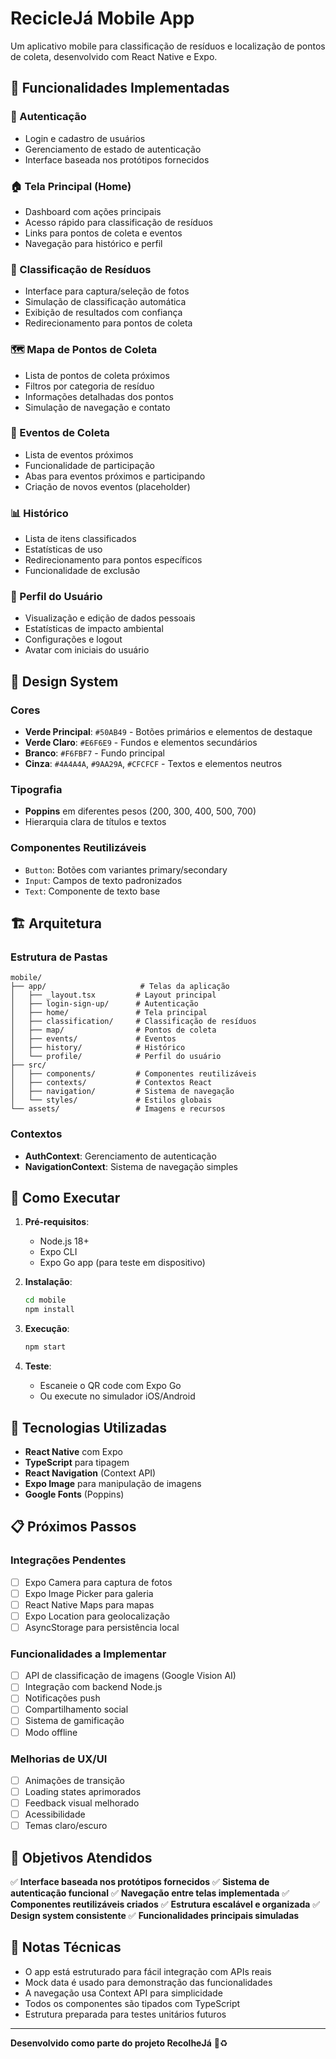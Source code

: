 # RecicleJá Mobile App

Um aplicativo mobile para classificação de resíduos e localização de pontos de coleta, desenvolvido com React Native e Expo.

## 📱 Funcionalidades Implementadas

### 🔐 Autenticação
- Login e cadastro de usuários
- Gerenciamento de estado de autenticação
- Interface baseada nos protótipos fornecidos

### 🏠 Tela Principal (Home)
- Dashboard com ações principais
- Acesso rápido para classificação de resíduos
- Links para pontos de coleta e eventos
- Navegação para histórico e perfil

### 📸 Classificação de Resíduos
- Interface para captura/seleção de fotos
- Simulação de classificação automática
- Exibição de resultados com confiança
- Redirecionamento para pontos de coleta

### 🗺️ Mapa de Pontos de Coleta
- Lista de pontos de coleta próximos
- Filtros por categoria de resíduo
- Informações detalhadas dos pontos
- Simulação de navegação e contato

### 📅 Eventos de Coleta
- Lista de eventos próximos
- Funcionalidade de participação
- Abas para eventos próximos e participando
- Criação de novos eventos (placeholder)

### 📊 Histórico
- Lista de itens classificados
- Estatísticas de uso
- Redirecionamento para pontos específicos
- Funcionalidade de exclusão

### 👤 Perfil do Usuário
- Visualização e edição de dados pessoais
- Estatísticas de impacto ambiental
- Configurações e logout
- Avatar com iniciais do usuário

## 🎨 Design System

### Cores
- **Verde Principal**: `#50AB49` - Botões primários e elementos de destaque
- **Verde Claro**: `#E6F6E9` - Fundos e elementos secundários
- **Branco**: `#F6FBF7` - Fundo principal
- **Cinza**: `#4A4A4A`, `#9AA29A`, `#CFCFCF` - Textos e elementos neutros

### Tipografia
- **Poppins** em diferentes pesos (200, 300, 400, 500, 700)
- Hierarquia clara de títulos e textos

### Componentes Reutilizáveis
- `Button`: Botões com variantes primary/secondary
- `Input`: Campos de texto padronizados
- `Text`: Componente de texto base

## 🏗️ Arquitetura

### Estrutura de Pastas
```
mobile/
├── app/                     # Telas da aplicação
│   ├── _layout.tsx         # Layout principal
│   ├── login-sign-up/      # Autenticação
│   ├── home/               # Tela principal
│   ├── classification/     # Classificação de resíduos
│   ├── map/                # Pontos de coleta
│   ├── events/             # Eventos
│   ├── history/            # Histórico
│   └── profile/            # Perfil do usuário
├── src/
│   ├── components/         # Componentes reutilizáveis
│   ├── contexts/           # Contextos React
│   ├── navigation/         # Sistema de navegação
│   └── styles/             # Estilos globais
└── assets/                 # Imagens e recursos
```

### Contextos
- **AuthContext**: Gerenciamento de autenticação
- **NavigationContext**: Sistema de navegação simples

## 🚀 Como Executar

1. **Pré-requisitos**:
   - Node.js 18+
   - Expo CLI
   - Expo Go app (para teste em dispositivo)

2. **Instalação**:
   ```bash
   cd mobile
   npm install
   ```

3. **Execução**:
   ```bash
   npm start
   ```

4. **Teste**:
   - Escaneie o QR code com Expo Go
   - Ou execute no simulador iOS/Android

## 🔧 Tecnologias Utilizadas

- **React Native** com Expo
- **TypeScript** para tipagem
- **React Navigation** (Context API)
- **Expo Image** para manipulação de imagens
- **Google Fonts** (Poppins)

## 📋 Próximos Passos

### Integrações Pendentes
- [ ] Expo Camera para captura de fotos
- [ ] Expo Image Picker para galeria
- [ ] React Native Maps para mapas
- [ ] Expo Location para geolocalização
- [ ] AsyncStorage para persistência local

### Funcionalidades a Implementar
- [ ] API de classificação de imagens (Google Vision AI)
- [ ] Integração com backend Node.js
- [ ] Notificações push
- [ ] Compartilhamento social
- [ ] Sistema de gamificação
- [ ] Modo offline

### Melhorias de UX/UI
- [ ] Animações de transição
- [ ] Loading states aprimorados
- [ ] Feedback visual melhorado
- [ ] Acessibilidade
- [ ] Temas claro/escuro

## 🎯 Objetivos Atendidos

✅ **Interface baseada nos protótipos fornecidos**
✅ **Sistema de autenticação funcional**
✅ **Navegação entre telas implementada**
✅ **Componentes reutilizáveis criados**
✅ **Estrutura escalável e organizada**
✅ **Design system consistente**
✅ **Funcionalidades principais simuladas**

## 📝 Notas Técnicas

- O app está estruturado para fácil integração com APIs reais
- Mock data é usado para demonstração das funcionalidades
- A navegação usa Context API para simplicidade
- Todos os componentes são tipados com TypeScript
- Estrutura preparada para testes unitários futuros

---

**Desenvolvido como parte do projeto RecolheJá** 🌱♻️
